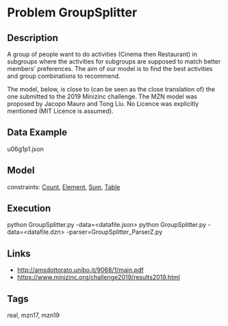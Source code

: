 # Problem GroupSplitter
## Description
A group of people want to do activities (Cinema then Restaurant) in subgroups
where the activities for subgroups are supposed to  match better members' preferences.
The aim of our model is to find the best activities and group combinations to recommend.

The model, below, is close to (can be seen as the close translation of) the one submitted to the 2019 Minizinc challenge.
The MZN model was proposed by Jacopo Mauro and Tong Liu.
No Licence was explicitly mentioned (MIT Licence is assumed).

## Data Example
  u06g1p1.json

## Model
  constraints: [Count](http://pycsp.org/documentation/constraints/Count), [Element](http://pycsp.org/documentation/constraints/Element), [Sum](http://pycsp.org/documentation/constraints/Sum), [Table](http://pycsp.org/documentation/constraints/Table)

## Execution
  python GroupSplitter.py -data=<datafile.json>
  python GroupSplitter.py -data=<datafile.dzn> -parser=GroupSplitter_ParserZ.py

## Links
  - http://amsdottorato.unibo.it/9068/1/main.pdf
  - https://www.minizinc.org/challenge2019/results2019.html

## Tags
  real, mzn17, mzn19

